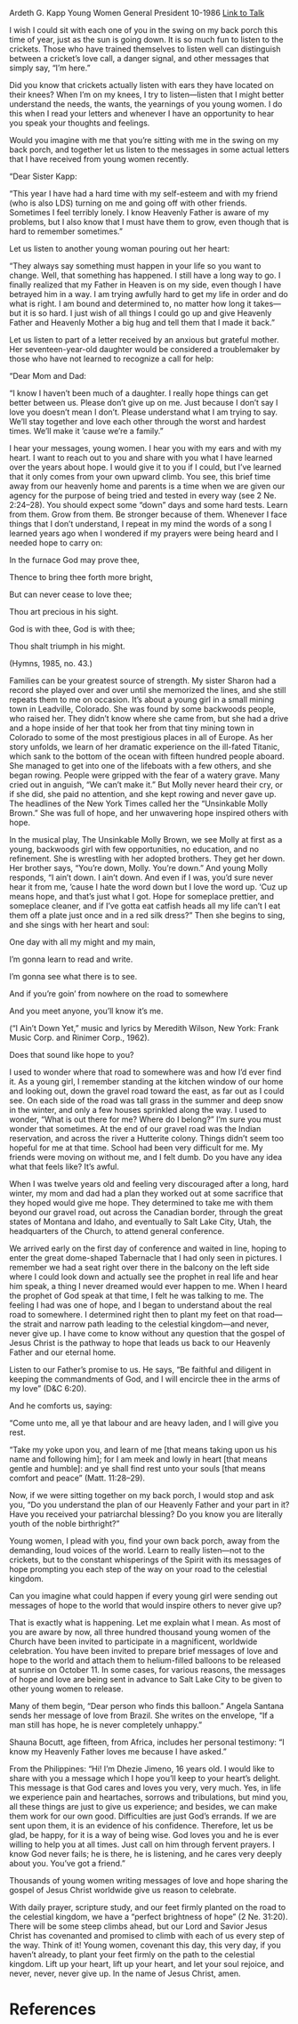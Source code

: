 Ardeth G. Kapp
Young Women General President
10-1986
[Link to Talk](https://www.churchofjesuschrist.org/study/general-conference/1986/10/a-time-for-hope?lang=eng)

I wish I could sit with each one of you in the swing on my back porch this time of year, just as the sun is going down. It is so much fun to listen to the crickets. Those who have trained themselves to listen well can distinguish between a cricket’s love call, a danger signal, and other messages that simply say, “I’m here.”

Did you know that crickets actually listen with ears they have located on their knees? When I’m on my knees, I try to listen—listen that I might better understand the needs, the wants, the yearnings of you young women. I do this when I read your letters and whenever I have an opportunity to hear you speak your thoughts and feelings.

Would you imagine with me that you’re sitting with me in the swing on my back porch, and together let us listen to the messages in some actual letters that I have received from young women recently.

“Dear Sister Kapp:

“This year I have had a hard time with my self-esteem and with my friend (who is also LDS) turning on me and going off with other friends. Sometimes I feel terribly lonely. I know Heavenly Father is aware of my problems, but I also know that I must have them to grow, even though that is hard to remember sometimes.”

Let us listen to another young woman pouring out her heart:

“They always say something must happen in your life so you want to change. Well, that something has happened. I still have a long way to go. I finally realized that my Father in Heaven is on my side, even though I have betrayed him in a way. I am trying awfully hard to get my life in order and do what is right. I am bound and determined to, no matter how long it takes—but it is so hard. I just wish of all things I could go up and give Heavenly Father and Heavenly Mother a big hug and tell them that I made it back.”

Let us listen to part of a letter received by an anxious but grateful mother. Her seventeen-year-old daughter would be considered a troublemaker by those who have not learned to recognize a call for help:

“Dear Mom and Dad:

“I know I haven’t been much of a daughter. I really hope things can get better between us. Please don’t give up on me. Just because I don’t say I love you doesn’t mean I don’t. Please understand what I am trying to say. We’ll stay together and love each other through the worst and hardest times. We’ll make it ’cause we’re a family.”

I hear your messages, young women. I hear you with my ears and with my heart. I want to reach out to you and share with you what I have learned over the years about hope. I would give it to you if I could, but I’ve learned that it only comes from your own upward climb. You see, this brief time away from our heavenly home and parents is a time when we are given our agency for the purpose of being tried and tested in every way (see 2 Ne. 2:24–28). You should expect some “down” days and some hard tests. Learn from them. Grow from them. Be stronger because of them. Whenever I face things that I don’t understand, I repeat in my mind the words of a song I learned years ago when I wondered if my prayers were being heard and I needed hope to carry on:





In the furnace God may prove thee,

Thence to bring thee forth more bright,

But can never cease to love thee;

Thou art precious in his sight.

God is with thee, God is with thee;

Thou shalt triumph in his might.





(Hymns, 1985, no. 43.)





Families can be your greatest source of strength. My sister Sharon had a record she played over and over until she memorized the lines, and she still repeats them to me on occasion. It’s about a young girl in a small mining town in Leadville, Colorado. She was found by some backwoods people, who raised her. They didn’t know where she came from, but she had a drive and a hope inside of her that took her from that tiny mining town in Colorado to some of the most prestigious places in all of Europe. As her story unfolds, we learn of her dramatic experience on the ill-fated Titanic, which sank to the bottom of the ocean with fifteen hundred people aboard. She managed to get into one of the lifeboats with a few others, and she began rowing. People were gripped with the fear of a watery grave. Many cried out in anguish, “We can’t make it.” But Molly never heard their cry, or if she did, she paid no attention, and she kept rowing and never gave up. The headlines of the New York Times called her the “Unsinkable Molly Brown.” She was full of hope, and her unwavering hope inspired others with hope.

In the musical play, The Unsinkable Molly Brown, we see Molly at first as a young, backwoods girl with few opportunities, no education, and no refinement. She is wrestling with her adopted brothers. They get her down. Her brother says, “You’re down, Molly. You’re down.” And young Molly responds, “I ain’t down. I ain’t down. And even if I was, you’d sure never hear it from me, ’cause I hate the word down but I love the word up. ‘Cuz up means hope, and that’s just what I got. Hope for someplace prettier, and someplace cleaner, and if I’ve gotta eat catfish heads all my life can’t I eat them off a plate just once and in a red silk dress?” Then she begins to sing, and she sings with her heart and soul:





One day with all my might and my main,

I’m gonna learn to read and write.

I’m gonna see what there is to see.

And if you’re goin’ from nowhere on the road to somewhere

And you meet anyone, you’ll know it’s me.





(“I Ain’t Down Yet,” music and lyrics by Meredith Wilson, New York: Frank Music Corp. and Rinimer Corp., 1962).





Does that sound like hope to you?

I used to wonder where that road to somewhere was and how I’d ever find it. As a young girl, I remember standing at the kitchen window of our home and looking out, down the gravel road toward the east, as far out as I could see. On each side of the road was tall grass in the summer and deep snow in the winter, and only a few houses sprinkled along the way. I used to wonder, “What is out there for me? Where do I belong?” I’m sure you must wonder that sometimes. At the end of our gravel road was the Indian reservation, and across the river a Hutterite colony. Things didn’t seem too hopeful for me at that time. School had been very difficult for me. My friends were moving on without me, and I felt dumb. Do you have any idea what that feels like? It’s awful.

When I was twelve years old and feeling very discouraged after a long, hard winter, my mom and dad had a plan they worked out at some sacrifice that they hoped would give me hope. They determined to take me with them beyond our gravel road, out across the Canadian border, through the great states of Montana and Idaho, and eventually to Salt Lake City, Utah, the headquarters of the Church, to attend general conference.

We arrived early on the first day of conference and waited in line, hoping to enter the great dome-shaped Tabernacle that I had only seen in pictures. I remember we had a seat right over there in the balcony on the left side where I could look down and actually see the prophet in real life and hear him speak, a thing I never dreamed would ever happen to me. When I heard the prophet of God speak at that time, I felt he was talking to me. The feeling I had was one of hope, and I began to understand about the real road to somewhere. I determined right then to plant my feet on that road—the strait and narrow path leading to the celestial kingdom—and never, never give up. I have come to know without any question that the gospel of Jesus Christ is the pathway to hope that leads us back to our Heavenly Father and our eternal home.

Listen to our Father’s promise to us. He says, “Be faithful and diligent in keeping the commandments of God, and I will encircle thee in the arms of my love” (D&C 6:20).

And he comforts us, saying:

“Come unto me, all ye that labour and are heavy laden, and I will give you rest.

“Take my yoke upon you, and learn of me [that means taking upon us his name and following him]; for I am meek and lowly in heart [that means gentle and humble]: and ye shall find rest unto your souls [that means comfort and peace” (Matt. 11:28–29).

Now, if we were sitting together on my back porch, I would stop and ask you, “Do you understand the plan of our Heavenly Father and your part in it? Have you received your patriarchal blessing? Do you know you are literally youth of the noble birthright?”

Young women, I plead with you, find your own back porch, away from the demanding, loud voices of the world. Learn to really listen—not to the crickets, but to the constant whisperings of the Spirit with its messages of hope prompting you each step of the way on your road to the celestial kingdom.

Can you imagine what could happen if every young girl were sending out messages of hope to the world that would inspire others to never give up?

That is exactly what is happening. Let me explain what I mean. As most of you are aware by now, all three hundred thousand young women of the Church have been invited to participate in a magnificent, worldwide celebration. You have been invited to prepare brief messages of love and hope to the world and attach them to helium-filled balloons to be released at sunrise on October 11. In some cases, for various reasons, the messages of hope and love are being sent in advance to Salt Lake City to be given to other young women to release.

Many of them begin, “Dear person who finds this balloon.” Angela Santana sends her message of love from Brazil. She writes on the envelope, “If a man still has hope, he is never completely unhappy.”

Shauna Bocutt, age fifteen, from Africa, includes her personal testimony: “I know my Heavenly Father loves me because I have asked.”

From the Philippines: “Hi! I’m Dhezie Jimeno, 16 years old. I would like to share with you a message which I hope you’ll keep to your heart’s delight. This message is that God cares and loves you very, very much. Yes, in life we experience pain and heartaches, sorrows and tribulations, but mind you, all these things are just to give us experience; and besides, we can make them work for our own good. Difficulties are just God’s errands. If we are sent upon them, it is an evidence of his confidence. Therefore, let us be glad, be happy, for it is a way of being wise. God loves you and he is ever willing to help you at all times. Just call on him through fervent prayers. I know God never fails; he is there, he is listening, and he cares very deeply about you. You’ve got a friend.”

Thousands of young women writing messages of love and hope sharing the gospel of Jesus Christ worldwide give us reason to celebrate.

With daily prayer, scripture study, and our feet firmly planted on the road to the celestial kingdom, we have a “perfect brightness of hope” (2 Ne. 31:20). There will be some steep climbs ahead, but our Lord and Savior Jesus Christ has covenanted and promised to climb with each of us every step of the way. Think of it! Young women, covenant this day, this very day, if you haven’t already, to plant your feet firmly on the path to the celestial kingdom. Lift up your heart, lift up your heart, and let your soul rejoice, and never, never, never give up. In the name of Jesus Christ, amen.

# References

